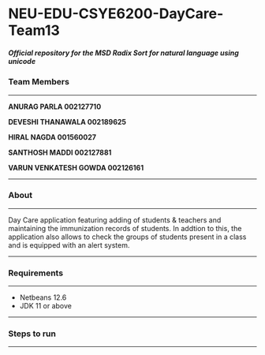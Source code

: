 # NEU-EDU-CSYE6200-DayCare-Team13
##### Official repository for the MSD Radix Sort for natural language using unicode 

### Team Members 
---
**ANURAG PARLA 002127710** 

**DEVESHI THANAWALA 002189625**

**HIRAL NAGDA 001560027**

**SANTHOSH MADDI 002127881**

**VARUN VENKATESH GOWDA 002126161**

---
### About
---
 Day Care application featuring adding of students & teachers and maintaining the immunization records of students. In addtion to this, the application also allows to check the groups of students present in a class and is equipped with an alert system.

---
### Requirements
---
- Netbeans 12.6
- JDK 11 or above

---

### Steps to run
---

```sh

```

















   

